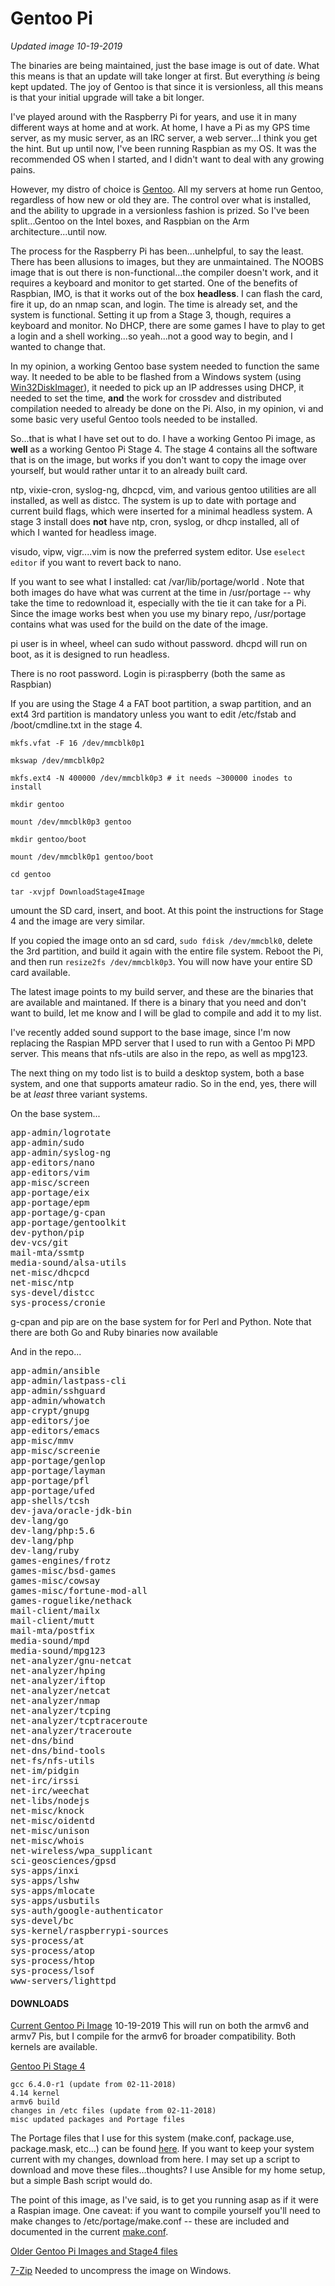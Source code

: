 # Gentoo Pi

<!--- <script language="javascript">document.write("Just to let you know this site is active, this page was last updated on: " + document.lastModified +". I try to release images monthly. Current image is 06-09-2018");</script>
--->
_Updated image 10-19-2019_

The binaries are being maintained, just the base image is out of date. What this means is that an update will take longer at first. But everything _is_ being kept updated. The joy of Gentoo is that since it is versionless, all this means is that your initial upgrade will take a bit longer.

I've played around with the Raspberry Pi for years, and use it in many different ways at home and at work. At home, I have a Pi as my GPS time server, as my music server, as an IRC server, a web server...I think you get the hint. But up until now, I've been running Raspbian as my OS. It was the recommended OS when I started, and I didn't want to deal with any growing pains.

However, my distro of choice is [Gentoo](http://www.gentoo.org). All my servers at home run Gentoo, regardless of how new or old they are. The control over what is installed, and the ability to upgrade in a versionless fashion is prized. So I've been split...Gentoo on the Intel boxes, and Raspbian on the Arm architecture...until now.

The process for the Raspberry Pi has been...unhelpful, to say the least. There has been allusions to images, but they are unmaintained. The NOOBS image that is out there is non-functional...the compiler doesn't work, and it requires a keyboard and monitor to get started. One of the benefits of Raspbian, IMO, is that it works out of the box **headless**. I can flash the card, fire it up, do an nmap scan, and login. The time is already set, and the system is functional. Setting it up from a Stage 3, though, requires a keyboard and monitor. No DHCP, there are some games I have to play to get a login and a shell working...so yeah...not a good way to begin, and I wanted to change that.

In my opinion, a working Gentoo base system needed to function the same way. It needed to be able to be flashed from a Windows system (using [Win32DiskImager](http://sourceforge.net/projects/win32diskimager/)), it needed to pick up an IP addresses using DHCP, it needed to set the time, **and** the work for crossdev and distributed compilation needed to already be done on the Pi. Also, in my opinion, vi and some basic very useful Gentoo tools needed to be installed.

So...that is what I have set out to do. I have a working Gentoo Pi image, as **well** as a working Gentoo Pi Stage 4\. The stage 4 contains all the software that is on the image, but works if you don't want to copy the image over yourself, but would rather untar it to an already built card.

ntp, vixie-cron, syslog-ng, dhcpcd, vim, and various gentoo utilities are all installed, as well as distcc. The system is up to date with portage and current build flags, which were inserted for a minimal headless system. A stage 3 install does **not** have ntp, cron, syslog, or dhcp installed, all of which I wanted for headless image.

visudo, vipw, vigr....vim is now the preferred system editor. Use `eselect editor` if you want to revert back to nano.

If you want to see what I installed: cat /var/lib/portage/world . Note that both images do have what was current at the time in /usr/portage -- why take the time to redownload it, especially with the tie it can take for a Pi. Since the image works best when you use my binary repo, /usr/portage contains what was used for the build on the date of the image.

pi user is in wheel, wheel can sudo without password. dhcpd will run on boot, as it is designed to run headless.

There is no root password. Login is pi:raspberry (both the same as Raspbian)

If you are using the Stage 4 a FAT boot partition, a swap partition, and an ext4 3rd partition is mandatory unless you want to edit /etc/fstab and /boot/cmdline.txt in the stage 4.

`mkfs.vfat -F 16 /dev/mmcblk0p1`

`mkswap /dev/mmcblk0p2`

`mkfs.ext4 -N 400000 /dev/mmcblk0p3 # it needs ~300000 inodes to install`

`mkdir gentoo`

`mount /dev/mmcblk0p3 gentoo`

`mkdir gentoo/boot`

`mount /dev/mmcblk0p1 gentoo/boot`

`cd gentoo`

`tar -xvjpf DownloadStage4Image`

umount the SD card, insert, and boot. At this point the instructions for Stage 4 and the image are very similar.

If you copied the image onto an sd card, `sudo fdisk /dev/mmcblk0`, delete the 3rd partition, and build it again with the entire file system. Reboot the Pi, and then run `resize2fs /dev/mmcblk0p3`. You will now have your entire SD card available.

The latest image points to my build server, and these are the binaries that are available and maintaned. If there is a binary that you need and don't want to build, let me know and I will be glad to compile and add it to my list.

I've recently added sound support to the base image, since I'm now replacing the Raspian MPD server that I used to run with a Gentoo Pi MPD server. This means that nfs-utils are also in the repo, as well as mpg123.

The next thing on my todo list is to build a desktop system, both a base system, and one that supports amateur radio. So in the end, yes, there will be at *least* three variant systems.

On the base system...

<pre>app-admin/logrotate
app-admin/sudo
app-admin/syslog-ng
app-editors/nano
app-editors/vim
app-misc/screen
app-portage/eix
app-portage/epm
app-portage/g-cpan
app-portage/gentoolkit
dev-python/pip
dev-vcs/git
mail-mta/ssmtp
media-sound/alsa-utils
net-misc/dhcpcd
net-misc/ntp
sys-devel/distcc
sys-process/cronie
</pre>

g-cpan and pip are on the base system for for Perl and Python. Note that there are both Go and Ruby binaries now available

And in the repo...

<pre>app-admin/ansible
app-admin/lastpass-cli
app-admin/sshguard
app-admin/whowatch
app-crypt/gnupg
app-editors/joe
app-editors/emacs
app-misc/mmv
app-misc/screenie
app-portage/genlop
app-portage/layman
app-portage/pfl
app-portage/ufed
app-shells/tcsh
dev-java/oracle-jdk-bin
dev-lang/go
dev-lang/php:5.6
dev-lang/php
dev-lang/ruby
games-engines/frotz
games-misc/bsd-games
games-misc/cowsay
games-misc/fortune-mod-all
games-roguelike/nethack
mail-client/mailx
mail-client/mutt
mail-mta/postfix
media-sound/mpd
media-sound/mpg123
net-analyzer/gnu-netcat
net-analyzer/hping
net-analyzer/iftop
net-analyzer/netcat
net-analyzer/nmap
net-analyzer/tcping
net-analyzer/tcptraceroute
net-analyzer/traceroute
net-dns/bind
net-dns/bind-tools
net-fs/nfs-utils
net-im/pidgin
net-irc/irssi
net-irc/weechat
net-libs/nodejs
net-misc/knock
net-misc/oidentd
net-misc/unison
net-misc/whois
net-wireless/wpa_supplicant
sci-geosciences/gpsd
sys-apps/inxi
sys-apps/lshw
sys-apps/mlocate
sys-apps/usbutils
sys-auth/google-authenticator
sys-devel/bc
sys-kernel/raspberrypi-sources
sys-process/at
sys-process/atop
sys-process/htop
sys-process/lsof
www-servers/lighttpd
</pre>

#### DOWNLOADS

[Current Gentoo Pi Image](https://drive.google.com/open?id=1His8pEqdKM1j8BI_nrWdi5Y65z7yLY4G) 10-19-2019 This will run on both the armv6 and armv7 Pis, but I compile for the armv6 for broader compatibility. Both kernels are available.

[Gentoo Pi Stage 4](https://drive.google.com/open?id=1gj3jx8SdwutxV00-E5uE-SklLxklhX8b)

    gcc 6.4.0-r1 (update from 02-11-2018)
    4.14 kernel
    armv6 build
    changes in /etc files (update from 02-11-2018)
    misc updated packages and Portage files

The Portage files that I use for this system (make.conf, package.use, package.mask, etc...) can be found [here](https://github.com/packergundo/gentoo-pi/blob/master/files/portage). If you want to keep your system current with my changes, download from here. I may set up a script to download and move these files...thoughts? I use Ansible for my home setup, but a simple Bash script would do.

The point of this image, as I've said, is to get you running asap as if it were a Raspian image. One caveat: if you want to compile yourself you'll need to make changes to /etc/portage/make.conf -- these are included and documented in the current [make.conf](https://github.com/packergundo/gentoo-pi/blob/master/files/portage/make.conf).

[Older Gentoo Pi Images and Stage4 files](http://www.gundo.com/gentoo-pi/old_images/)

[7-Zip](http://www.7-zip.org/) Needed to uncompress the image on Windows.

<!---
#<a href"https:="" wiki.gentoo.org="" wiki="" raspberry_pi="" cross_building"="">How to set up Intel servers for distributed cross-compilation</a>
--->
